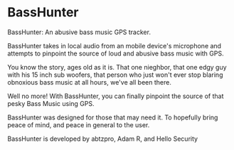 # BassHunter
BassHunter: An abusive bass music GPS tracker.

BassHunter takes in local audio from an mobile device's microphone and attempts to pinpoint the source of loud and abusive bass music with GPS. 

You know the story, ages old as it is. That one nieghbor, that one edgy guy with his 15 inch sub woofers, that person who just won't ever stop blaring obnoxious bass music at all hours, we've all been there.

Well no more! With BassHunter, you can finally pinpoint the source of that pesky Bass Music using GPS. 

BassHunter was designed for those that may need it. To hopefully bring peace of mind, and peace in general to the user.

BassHunter is developed by abtzpro, Adam R, and Hello Security
